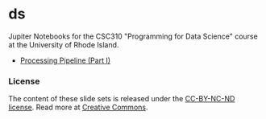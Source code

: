# ds

Jupiter Notebooks for the CSC310 "Programming for Data Science" course at the University of Rhode Island.

* [Processing Pipeline (Part I)](http://nbviewer.jupyter.org/github/lutzhamel/ds/blob/master/05-processing-pipeline.ipynb)

### License
The content of these slide sets is released under the [CC-BY-NC-ND license](https://creativecommons.org/licenses/by-sa/4.0/). Read more at [Creative Commons](https://creativecommons.org).
